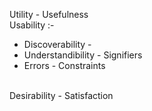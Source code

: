 Utility - Usefulness
<br>
Usability :- 
-  Discoverability   - 
-  Understandibility - Signifiers
-  Errors - Constraints
<br>
Desirability - Satisfaction

